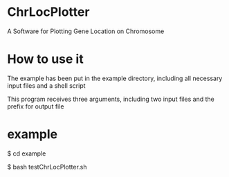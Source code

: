 # ChrLocPlotter
A Software for Plotting Gene Location on Chromosome

# How to use it
The example has been put in the example directory, including all necessary input files and a shell script

This program receives three arguments, including two input files and the prefix for output file

# example
$ cd example

$ bash testChrLocPlotter.sh

